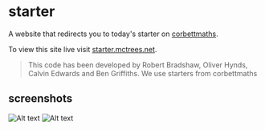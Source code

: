 # starter
A website that redirects you to today's starter on [corbettmaths](http://corbettmaths.com).

To view this site live visit [starter.mctrees.net](https://starter.mctrees.net).

> This code has been developed by Robert Bradshaw, Oliver Hynds, Calvin Edwards and Ben Griffiths.
> We use starters from corbettmaths

## screenshots
![Alt text](http://oliver.mctrees.net/starter-desktop.png "Screenshot-desktop")
![Alt text](http://oliver.mctrees.net/starter-mobile.png "Screenshot-phone")

